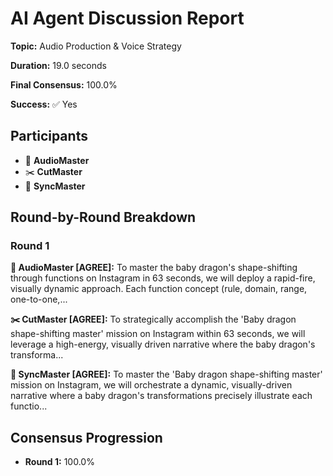 # AI Agent Discussion Report

**Topic:** Audio Production & Voice Strategy

**Duration:** 19.0 seconds

**Final Consensus:** 100.0%

**Success:** ✅ Yes

## Participants

- 🎵 **AudioMaster**
- ✂️ **CutMaster**
- 🎯 **SyncMaster**

## Round-by-Round Breakdown

### Round 1

**🎵 AudioMaster [AGREE]:** To master the baby dragon's shape-shifting through functions on Instagram in 63 seconds, we will deploy a rapid-fire, visually dynamic approach. Each function concept (rule, domain, range, one-to-one,...

**✂️ CutMaster [AGREE]:** To strategically accomplish the 'Baby dragon shape-shifting master' mission on Instagram within 63 seconds, we will leverage a high-energy, visually driven narrative where the baby dragon's transforma...

**🎯 SyncMaster [AGREE]:** To master the 'Baby dragon shape-shifting master' mission on Instagram, we will orchestrate a dynamic, visually-driven narrative where a baby dragon's transformations precisely illustrate each functio...

## Consensus Progression

- **Round 1:** 100.0%
